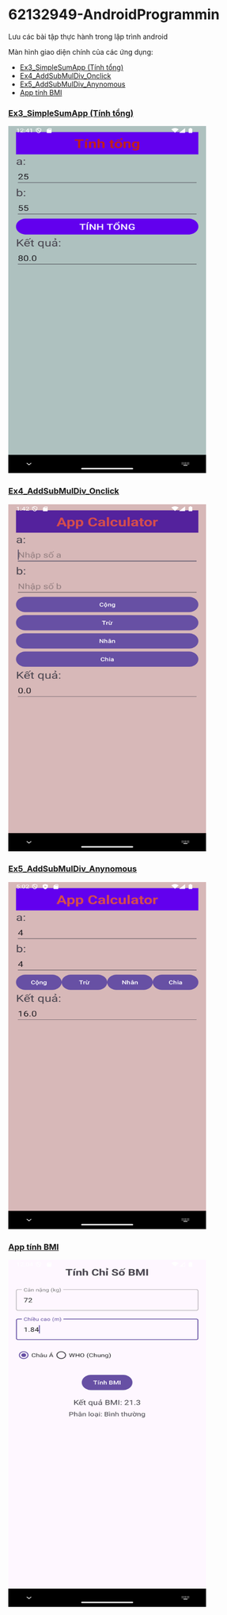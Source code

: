 # 62132949-AndroidProgrammin
Lưu các bài tập thực hành trong lập trình android

Màn hình giao diện chính của các ứng dụng:

- [Ex3_SimpleSumApp (Tính tổng)](#ex3_simplesumapp)
- [Ex4_AddSubMulDiv_Onclick](#ex4)
- [Ex5_AddSubMulDiv_Anynomous](#ex5)
- [App tính BMI](#app-tính-bmi)


### [Ex3_SimpleSumApp (Tính tổng)](#ex3_simplesumapp)

<img src="image/ex3.png" alt="Screenshot of the main activity" width="400" height="700">

### [Ex4_AddSubMulDiv_Onclick](#ex4)

<img src="image/ex4.png" alt="Screenshot of the main activity" width="400" height="700">

### [Ex5_AddSubMulDiv_Anynomous](#ex5)

<img src="image/ex5.png" alt="Screenshot of the main activity" width="400" height="700">

### [App tính BMI](#app-tính-bmi)

<img src="image/1.png" alt="Screenshot of the main activity" width="400" height="700">